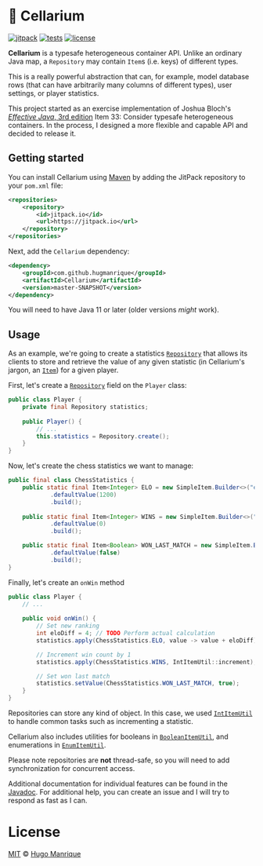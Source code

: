 # :file_folder: Cellarium

[![jitpack][jitpack]][jitpack-url]
[![tests][tests]][tests-url]
[![license][license]][license-url]

**Cellarium** is a typesafe heterogeneous container API. Unlike an ordinary Java map, a `Repository` may contain `Item`s (i.e. keys) of different types.

This is a really powerful abstraction that can, for example, model database rows (that can have arbitrarily many columns of different types), user settings, or player statistics.

This project started as an exercise implementation of Joshua Bloch's [_Effective Java_, 3rd edition](https://www.amazon.com/Effective-Java-Joshua-Bloch/dp/0134685997) Item 33: Consider typesafe heterogeneous containers. In the process, I designed a more flexible and capable API and decided to release it.

## Getting started

You can install Cellarium using [Maven](https://maven.apache.org/) by adding the JitPack repository to your `pom.xml` file:

```xml
<repositories>
    <repository>
        <id>jitpack.io</id>
        <url>https://jitpack.io</url>
    </repository>
</repositories>
```

Next, add the `Cellarium` dependency:

```xml
<dependency>
    <groupId>com.github.hugmanrique</groupId>
    <artifactId>Cellarium</artifactId>
    <version>master-SNAPSHOT</version>
</dependency>
```

You will need to have Java 11 or later (older versions _might_ work).

## Usage

As an example, we're going to create a statistics [`Repository`](https://jitpack.io/com/github/hugmanrique/Cellarium/master-SNAPSHOT/javadoc/me/hugmanrique/cellarium/Repository.html) that allows its clients to store and retrieve the value of any given statistic (in Cellarium's jargon, an [`Item`](https://jitpack.io/com/github/hugmanrique/Cellarium/master-SNAPSHOT/javadoc/me/hugmanrique/cellarium/Item.html)) for a given player.

First, let's create a [`Repository`](https://jitpack.io/com/github/hugmanrique/Cellarium/master-SNAPSHOT/javadoc/me/hugmanrique/cellarium/Repository.html) field on the `Player` class:

```java
public class Player {
    private final Repository statistics;
    
    public Player() {
        // ...
        this.statistics = Repository.create();
    }
}
```

Now, let's create the chess statistics we want to manage:

```java
public final class ChessStatistics {
    public static final Item<Integer> ELO = new SimpleItem.Builder<>("elo", Integer.class)
            .defaultValue(1200)
            .build();
    
    public static final Item<Integer> WINS = new SimpleItem.Builder<>("wins", Integer.class)
            .defaultValue(0)
            .build();

    public static final Item<Boolean> WON_LAST_MATCH = new SimpleItem.Builder<>("won_last_match", Boolean.class)
            .defaultValue(false)
            .build();
} 
```

Finally, let's create an `onWin` method

```java
public class Player {
    // ...
    
    public void onWin() {
        // Set new ranking
        int eloDiff = 4; // TODO Perform actual calculation
        statistics.apply(ChessStatistics.ELO, value -> value + eloDiff);

        // Increment win count by 1
        statistics.apply(ChessStatistics.WINS, IntItemUtil::increment);

        // Set won last match
        statistics.setValue(ChessStatistics.WON_LAST_MATCH, true);
    }
}
```

Repositories can store any kind of object. In this case, we used [`IntItemUtil`](https://jitpack.io/com/github/hugmanrique/Cellarium/master-SNAPSHOT/javadoc/me/hugmanrique/cellarium/util/IntItemUtil.html) to handle common tasks such as incrementing a statistic.

Cellarium also includes utilities for booleans in [`BooleanItemUtil`](https://jitpack.io/com/github/hugmanrique/Cellarium/master-SNAPSHOT/javadoc/me/hugmanrique/cellarium/util/BooleanItemUtil.html), and enumerations in [`EnumItemUtil`](https://jitpack.io/com/github/hugmanrique/Cellarium/master-SNAPSHOT/javadoc/me/hugmanrique/cellarium/util/EnumItemUtil.html).

Please note repositories are **not** thread-safe, so you will need to add synchronization for concurrent access.

Additional documentation for individual features can be found in the [Javadoc](https://jitpack.io/com/github/hugmanrique/Cellarium/master-SNAPSHOT/javadoc/). For additional help, you can create an issue and I will try to respond as fast as I can.  

# License

[MIT](LICENSE) &copy; [Hugo Manrique](https://hugmanrique.me)


[jitpack]: https://jitpack.io/v/hugmanrique/Cellarium.svg
[jitpack-url]: https://jitpack.io/#hugmanrique/Cellarium
[tests]: https://img.shields.io/travis/hugmanrique/Cellarium/master.svg
[tests-url]: https://travis-ci.org/hugmanrique/Cellarium
[license]: https://img.shields.io/github/license/hugmanrique/Cellarium.svg
[license-url]: LICENSE
